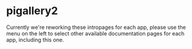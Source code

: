 # pigallery2

Currently we're reworking these intropages for each app, please use the menu on the left to select other available documentation pages for each app, including this one.

